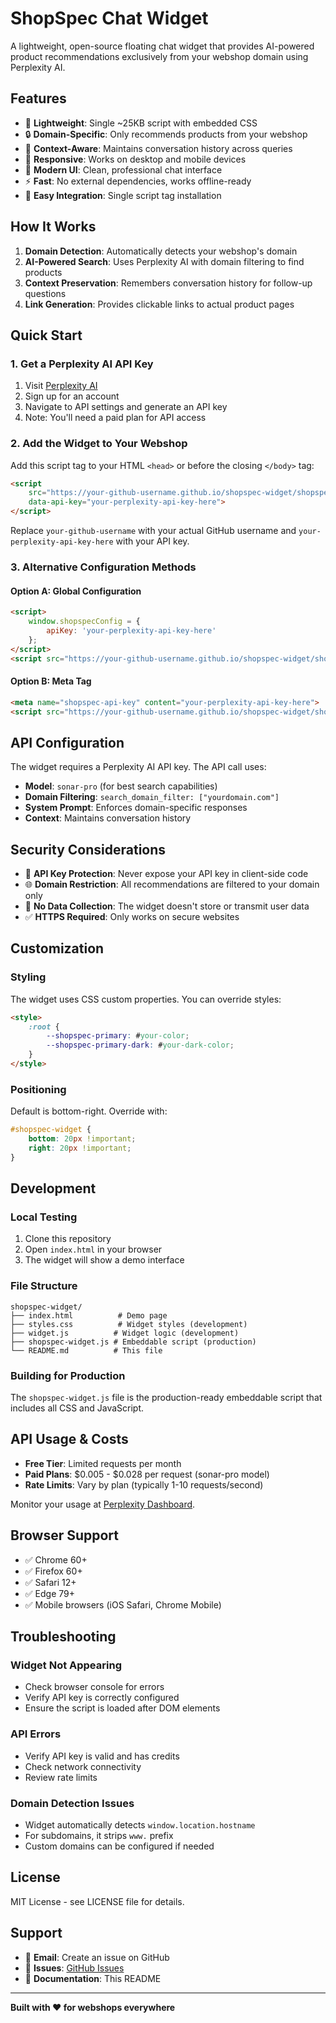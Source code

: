 # ShopSpec Chat Widget

A lightweight, open-source floating chat widget that provides AI-powered product recommendations exclusively from your webshop domain using Perplexity AI.

## Features

- 🚀 **Lightweight**: Single ~25KB script with embedded CSS
- 🔒 **Domain-Specific**: Only recommends products from your webshop
- 💬 **Context-Aware**: Maintains conversation history across queries
- 📱 **Responsive**: Works on desktop and mobile devices
- 🎨 **Modern UI**: Clean, professional chat interface
- ⚡ **Fast**: No external dependencies, works offline-ready
- 🔧 **Easy Integration**: Single script tag installation

## How It Works

1. **Domain Detection**: Automatically detects your webshop's domain
2. **AI-Powered Search**: Uses Perplexity AI with domain filtering to find products
3. **Context Preservation**: Remembers conversation history for follow-up questions
4. **Link Generation**: Provides clickable links to actual product pages

## Quick Start

### 1. Get a Perplexity AI API Key

1. Visit [Perplexity AI](https://www.perplexity.ai/)
2. Sign up for an account
3. Navigate to API settings and generate an API key
4. Note: You'll need a paid plan for API access

### 2. Add the Widget to Your Webshop

Add this script tag to your HTML `<head>` or before the closing `</body>` tag:

```html
<script
    src="https://your-github-username.github.io/shopspec-widget/shopspec-widget.js"
    data-api-key="your-perplexity-api-key-here">
</script>
```

Replace `your-github-username` with your actual GitHub username and `your-perplexity-api-key-here` with your API key.

### 3. Alternative Configuration Methods

#### Option A: Global Configuration
```html
<script>
    window.shopspecConfig = {
        apiKey: 'your-perplexity-api-key-here'
    };
</script>
<script src="https://your-github-username.github.io/shopspec-widget/shopspec-widget.js"></script>
```

#### Option B: Meta Tag
```html
<meta name="shopspec-api-key" content="your-perplexity-api-key-here">
<script src="https://your-github-username.github.io/shopspec-widget/shopspec-widget.js"></script>
```

## API Configuration

The widget requires a Perplexity AI API key. The API call uses:

- **Model**: `sonar-pro` (for best search capabilities)
- **Domain Filtering**: `search_domain_filter: ["yourdomain.com"]`
- **System Prompt**: Enforces domain-specific responses
- **Context**: Maintains conversation history

## Security Considerations

- 🔐 **API Key Protection**: Never expose your API key in client-side code
- 🌐 **Domain Restriction**: All recommendations are filtered to your domain only
- 🚫 **No Data Collection**: The widget doesn't store or transmit user data
- ✅ **HTTPS Required**: Only works on secure websites

## Customization

### Styling
The widget uses CSS custom properties. You can override styles:

```html
<style>
    :root {
        --shopspec-primary: #your-color;
        --shopspec-primary-dark: #your-dark-color;
    }
</style>
```

### Positioning
Default is bottom-right. Override with:

```css
#shopspec-widget {
    bottom: 20px !important;
    right: 20px !important;
}
```

## Development

### Local Testing

1. Clone this repository
2. Open `index.html` in your browser
3. The widget will show a demo interface

### File Structure

```
shopspec-widget/
├── index.html          # Demo page
├── styles.css          # Widget styles (development)
├── widget.js          # Widget logic (development)
├── shopspec-widget.js # Embeddable script (production)
└── README.md          # This file
```

### Building for Production

The `shopspec-widget.js` file is the production-ready embeddable script that includes all CSS and JavaScript.

## API Usage & Costs

- **Free Tier**: Limited requests per month
- **Paid Plans**: $0.005 - $0.028 per request (sonar-pro model)
- **Rate Limits**: Vary by plan (typically 1-10 requests/second)

Monitor your usage at [Perplexity Dashboard](https://www.perplexity.ai/settings/api).

## Browser Support

- ✅ Chrome 60+
- ✅ Firefox 60+
- ✅ Safari 12+
- ✅ Edge 79+
- ✅ Mobile browsers (iOS Safari, Chrome Mobile)

## Troubleshooting

### Widget Not Appearing
- Check browser console for errors
- Verify API key is correctly configured
- Ensure the script is loaded after DOM elements

### API Errors
- Verify API key is valid and has credits
- Check network connectivity
- Review rate limits

### Domain Detection Issues
- Widget automatically detects `window.location.hostname`
- For subdomains, it strips `www.` prefix
- Custom domains can be configured if needed

## License

MIT License - see LICENSE file for details.

## Support

- 📧 **Email**: Create an issue on GitHub
- 💬 **Issues**: [GitHub Issues](https://github.com/your-username/shopspec-widget/issues)
- 📖 **Documentation**: This README

---

**Built with ❤️ for webshops everywhere**
